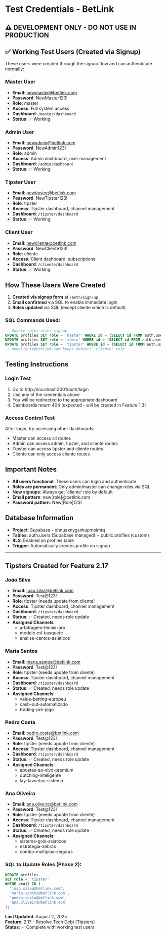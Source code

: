 # Test Credentials - BetLink

## ⚠️ DEVELOPMENT ONLY - DO NOT USE IN PRODUCTION

## ✅ Working Test Users (Created via Signup)

These users were created through the signup flow and can authenticate normally:

### Master User
- **Email**: newmaster@betlink.com
- **Password**: NewMaster123!
- **Role**: master
- **Access**: Full system access
- **Dashboard**: `/master/dashboard`
- **Status**: ✅ Working

### Admin User
- **Email**: newadmin@betlink.com
- **Password**: NewAdmin123!
- **Role**: admin
- **Access**: Admin dashboard, user management
- **Dashboard**: `/admin/dashboard`
- **Status**: ✅ Working

### Tipster User
- **Email**: newtipster@betlink.com
- **Password**: NewTipster123!
- **Role**: tipster
- **Access**: Tipster dashboard, channel management
- **Dashboard**: `/tipster/dashboard`
- **Status**: ✅ Working

### Client User
- **Email**: newcliente@betlink.com
- **Password**: NewCliente123!
- **Role**: cliente
- **Access**: Client dashboard, subscriptions
- **Dashboard**: `/cliente/dashboard`
- **Status**: ✅ Working

## How These Users Were Created

1. **Created via signup form** at `/auth/sign-up`
2. **Email confirmed** via SQL to enable immediate login
3. **Roles updated** via SQL (except cliente which is default)

### SQL Commands Used:
```sql
-- Update roles after signup
UPDATE profiles SET role = 'master' WHERE id = (SELECT id FROM auth.users WHERE email = 'newmaster@betlink.com');
UPDATE profiles SET role = 'admin' WHERE id = (SELECT id FROM auth.users WHERE email = 'newadmin@betlink.com');
UPDATE profiles SET role = 'tipster' WHERE id = (SELECT id FROM auth.users WHERE email = 'newtipster@betlink.com');
-- newcliente@betlink.com keeps default 'cliente' role
```

## Testing Instructions

### Login Test
1. Go to http://localhost:3001/auth/login
2. Use any of the credentials above
3. You will be redirected to the appropriate dashboard
4. Dashboards return 404 (expected - will be created in Feature 1.3)

### Access Control Test
After login, try accessing other dashboards:
- Master can access all routes
- Admin can access admin, tipster, and cliente routes
- Tipster can access tipster and cliente routes
- Cliente can only access cliente routes

## Important Notes

- **All users functional**: These users can login and authenticate
- **Roles are permanent**: Only admin/master can change roles via SQL
- **New signups**: Always get 'cliente' role by default
- **Email pattern**: new[role]@betlink.com
- **Password pattern**: New[Role]123!

## Database Information

- **Project**: Supabase - ohnuaxnygsnkupmoimtq
- **Tables**: auth.users (Supabase managed) + public.profiles (custom)
- **RLS**: Enabled on profiles table
- **Trigger**: Automatically creates profile on signup

---

## Tipsters Created for Feature 2.17

### João Silva
- **Email**: joao.silva@betlink.com
- **Password**: Test@123!
- **Role**: tipster (needs update from cliente)
- **Access**: Tipster dashboard, channel management
- **Dashboard**: `/tipster/dashboard`
- **Status**: ✅ Created, needs role update
- **Assigned Channels**:
  - arbitragem-tennis-pro
  - modelo-ml-basquete
  - analise-cantos-asiaticos

### Maria Santos
- **Email**: maria.santos@betlink.com
- **Password**: Test@123!
- **Role**: tipster (needs update from cliente)
- **Access**: Tipster dashboard, channel management
- **Dashboard**: `/tipster/dashboard`
- **Status**: ✅ Created, needs role update
- **Assigned Channels**:
  - value-betting-europeu
  - cash-out-automatizado
  - trading-pre-jogo

### Pedro Costa
- **Email**: pedro.costa@betlink.com
- **Password**: Test@123!
- **Role**: tipster (needs update from cliente)
- **Access**: Tipster dashboard, channel management
- **Dashboard**: `/tipster/dashboard`
- **Status**: ✅ Created, needs role update
- **Assigned Channels**:
  - apostas-ao-vivo-premium
  - dutching-inteligente
  - lay-favoritos-sistema

### Ana Oliveira
- **Email**: ana.oliveira@betlink.com
- **Password**: Test@123!
- **Role**: tipster (needs update from cliente)
- **Access**: Tipster dashboard, channel management
- **Dashboard**: `/tipster/dashboard`
- **Status**: ✅ Created, needs role update
- **Assigned Channels**:
  - sistema-gols-asiaticos
  - estrategia-zebras
  - combo-multiplas-seguras

### SQL to Update Roles (Phase 2):
```sql
UPDATE profiles 
SET role = 'tipster'
WHERE email IN (
  'joao.silva@betlink.com',
  'maria.santos@betlink.com',
  'pedro.costa@betlink.com',
  'ana.oliveira@betlink.com'
);
```

**Last Updated**: August 2, 2025  
**Feature**: 2.17 - Resolve Tech Debt (Tipsters)  
**Status**: ✅ Complete with working test users 